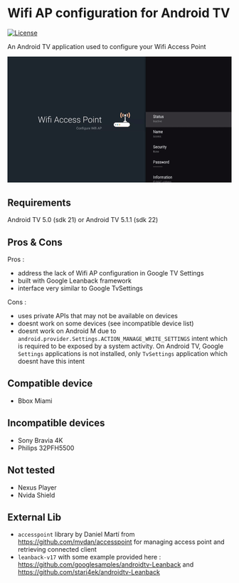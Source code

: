 # Wifi AP configuration for Android TV #

[![License](http://img.shields.io/:license-mit-blue.svg)](LICENSE.md)

An Android TV application used to configure your Wifi Access Point

![screenshot](screen/screen.gif)

## Requirements

Android TV 5.0 (sdk 21) or Android TV 5.1.1 (sdk 22)

## Pros & Cons

Pros :
* address the lack of Wifi AP configuration in Google TV Settings
* built with Google Leanback framework
* interface very similar to Google TvSettings

Cons :
* uses private APIs that may not be available on devices
* doesnt work on some devices (see incompatible device list)
* doesnt work on Android M due to `android.provider.Settings.ACTION_MANAGE_WRITE_SETTINGS` intent which is required to be exposed by a system activity. On Android TV, Google `Settings` applications is not installed, only `TvSettings` application which doesnt have this intent

## Compatible device

* Bbox Miami

## Incompatible devices

* Sony Bravia 4K
* Philips 32PFH5500

## Not tested

* Nexus Player
* Nvida Shield

## External Lib

* `accesspoint` library by Daniel Martí from https://github.com/mvdan/accesspoint for managing access point and retrieving connected client
* `leanback-v17` with some example provided here : https://github.com/googlesamples/androidtv-Leanback and https://github.com/stari4ek/androidtv-Leanback